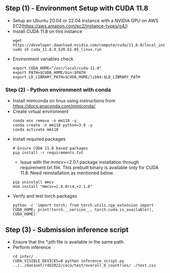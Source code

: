 ## Step (1) - Environment Setup with CUDA 11.8
- Setup an Ubuntu 20.04 or 22.04 instance with a NVIDIA GPU on AWS EC2(https://aws.amazon.com/ec2/instance-types/g4/)
- Install CUDA 11.8 on this instance
  ```
  wget https://developer.download.nvidia.com/compute/cuda/11.8.0/local_installers/cuda_11.8.0_520.61.05_linux.run
  sudo sh cuda_11.8.0_520.61.05_linux.run
  ```
- Environment variables check
  ```
  export CUDA_HOME="/usr/local/cuda-11.8"
  export PATH=$CUDA_HOME/bin:$PATH
  export LD_LIBRARY_PATH=$CUDA_HOME/lib64:$LD_LIBRARY_PATH
  ```

### Step (2) - Python environment with conda
- Install miniconda on linux using instructions from https://docs.anaconda.com/miniconda/
- Create virtual environment
  ```
  conda env remove -n mm118 -y
  conda create -n mm118 python=3.9 -y
  conda activate mm118
  ```
- Install required packages
  ```
  # Ensure CUDA 11.8 based packages
  pip install -r requirements.txt
  ```
  - Issue with the mmcv==2.0.1 package installation through requirement.txt file. This prebuilt binary is available only for CUDA 11.8. Need reinstallation as mentioned below.
  ```
  pip uninstall mmcv
  mim install "mmcv>=2.0.0rc4,<2.1.0"
  ```
- Verify and test torch packages
  ```
  python -c 'import torch; from torch.utils.cpp_extension import CUDA_HOME; print(torch.__version__, torch.cuda.is_available(), CUDA_HOME)'
  ```

## Step (3) - Submission inference script
- Ensure that the *.pth file is available in the same path.
- Perform inference
  ```
  cd infer/
  CUDA_VISIBLE_DEVICES=0 python inference_script.py ../../dataset/rdd2022/coco/test/overall_6_countries/ ./test.csv
  ```



